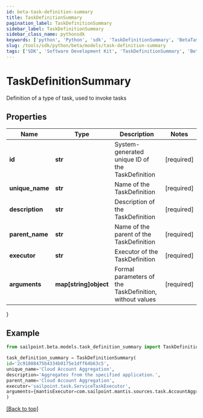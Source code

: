 ```yaml
---
id: beta-task-definition-summary
title: TaskDefinitionSummary
pagination_label: TaskDefinitionSummary
sidebar_label: TaskDefinitionSummary
sidebar_class_name: pythonsdk
keywords: ['python', 'Python', 'sdk', 'TaskDefinitionSummary', 'BetaTaskDefinitionSummary'] 
slug: /tools/sdk/python/beta/models/task-definition-summary
tags: ['SDK', 'Software Development Kit', 'TaskDefinitionSummary', 'BetaTaskDefinitionSummary']
---
```


# TaskDefinitionSummary

Definition of a type of task, used to invoke tasks

## Properties

Name | Type | Description | Notes
------------ | ------------- | ------------- | -------------
**id** | **str** | System-generated unique ID of the TaskDefinition | [required]
**unique_name** | **str** | Name of the TaskDefinition | [required]
**description** | **str** | Description of the TaskDefinition | [required]
**parent_name** | **str** | Name of the parent of the TaskDefinition | [required]
**executor** | **str** | Executor of the TaskDefinition | [required]
**arguments** | **map[string]object** | Formal parameters of the TaskDefinition, without values | [required]
}

## Example

```python
from sailpoint.beta.models.task_definition_summary import TaskDefinitionSummary

task_definition_summary = TaskDefinitionSummary(
id='2c91808475b4334b0175e1dff64b63c5',
unique_name='Cloud Account Aggregation',
description='Aggregates from the specified application.',
parent_name='Cloud Account Aggregation',
executor='sailpoint.task.ServiceTaskExecutor',
arguments={mantisExecutor=com.sailpoint.mantis.sources.task.AccountAggregationTask, eventClassesCsv=sailpoint.thunderbolt.events.AggregationEvents, serviceClass=sailpoint.thunderbolt.service.AggregationService, serviceMethod=accountAggregationTask}
)

```
[[Back to top]](#) 

